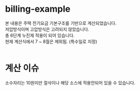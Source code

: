 # billing-example

본 내용은 주택 전기요금 기본구조를 기반으로 계산되었습니다.<br>
저압방식이며 고압방식은 고려되지 않았습니다.<br>
총 6단계 누진제 적용이 되어 있습니다.<br>
현재 계산식에서 7 ~ 8월은 제외됨. (특수일로 지정)<br><br>

# 계산 이슈

소수자리는 10원미만 절삭이나 해당 소스에 적용안되어 있을 수 있습니다.<br><br>
 

